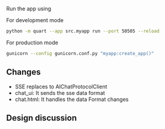 Run the app using 

For development mode

```bash
python -m quart --app src.myapp run --port 50505 --reload
```


For production mode

```bash
gunicorn --config gunicorn.conf.py "myapp:create_app()"
```

## Changes
- SSE replaces to AIChatProtocolClient
- chat_ui: It sends the sse data format
- chat.html: It handles the data Format changes



## Design discussion
